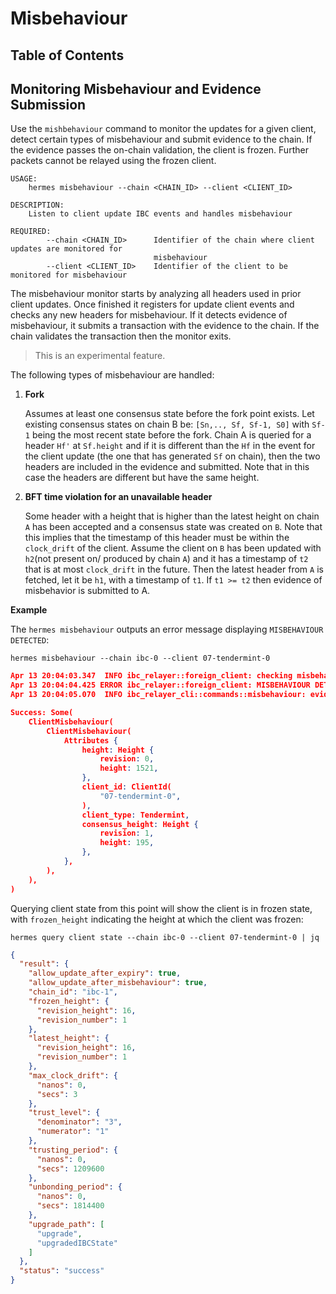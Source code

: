 # Misbehaviour

## Table of Contents

<!-- toc -->

## Monitoring Misbehaviour and Evidence Submission

Use the `mishbehaviour` command to monitor the updates for a given client,
detect certain types of misbehaviour and submit evidence to the chain. If the
evidence passes the on-chain validation, the client is frozen. Further packets
cannot be relayed using the frozen client.

```shell
USAGE:
    hermes misbehaviour --chain <CHAIN_ID> --client <CLIENT_ID>

DESCRIPTION:
    Listen to client update IBC events and handles misbehaviour

REQUIRED:
        --chain <CHAIN_ID>      Identifier of the chain where client updates are monitored for
                                misbehaviour
        --client <CLIENT_ID>    Identifier of the client to be monitored for misbehaviour
```

The misbehaviour monitor starts by analyzing all headers used in prior client
updates. Once finished it registers for update client events and checks any new
headers for misbehaviour. If it detects evidence of misbehaviour, it submits a
transaction with the evidence to the chain. If the chain validates the
transaction then the monitor exits.

> This is an experimental feature.

The following types of misbehaviour are handled:

1. **Fork**

   Assumes at least one consensus state before the fork point exists. Let
   existing consensus states on chain B be: `[Sn,.., Sf, Sf-1, S0]` with `Sf-1`
   being the most recent state before the fork. Chain A is queried for a header
   `Hf'` at `Sf.height` and if it is different than the `Hf` in the event for
   the client update (the one that has generated `Sf` on chain), then the two
   headers are included in the evidence and submitted. Note that in this case
   the headers are different but have the same height.

2. **BFT time violation for an unavailable header**

   Some header with a height that is higher than the latest height on chain `A`
   has been accepted and a consensus state was created on `B`. Note that this
   implies that the timestamp of this header must be within the `clock_drift` of
   the client. Assume the client on `B` has been updated with `h2`(not present
   on/ produced by chain `A`) and it has a timestamp of `t2` that is at most
   `clock_drift` in the future. Then the latest header from `A` is fetched, let
   it be `h1`, with a timestamp of `t1`. If `t1 >= t2` then evidence of
   misbehavior is submitted to A.

**Example**

The `hermes misbehaviour` outputs an error message displaying
`MISBEHAVIOUR DETECTED`:

```shell
hermes misbehaviour --chain ibc-0 --client 07-tendermint-0
```

```json
Apr 13 20:04:03.347  INFO ibc_relayer::foreign_client: checking misbehaviour for consensus state heights [Height { revision: 1, height: 195 }, Height { revision: 1, height: 85 }, Height { revision: 1, height: 28 }]
Apr 13 20:04:04.425 ERROR ibc_relayer::foreign_client: MISBEHAVIOUR DETECTED ClientId("07-tendermint-0") h1: Height { revision: 1, height: 195 }-Height { revision: 1, height: 85 } h2: Height { revision: 1, height: 195 }-Height { revision: 1, height: 85 }, sending evidence
Apr 13 20:04:05.070  INFO ibc_relayer_cli::commands::misbehaviour: evidence submission result [ClientMisbehaviour(ClientMisbehaviour(Attributes { height: Height { revision: 0, height: 1521 }, client_id: ClientId("07-tendermint-0"), client_type: Tendermint, consensus_height: Height { revision: 1, height: 195 } }))]

Success: Some(
    ClientMisbehaviour(
        ClientMisbehaviour(
            Attributes {
                height: Height {
                    revision: 0,
                    height: 1521,
                },
                client_id: ClientId(
                    "07-tendermint-0",
                ),
                client_type: Tendermint,
                consensus_height: Height {
                    revision: 1,
                    height: 195,
                },
            },
        ),
    ),
)
```

Querying client state from this point will show the client is in frozen state,
with `frozen_height` indicating the height at which the client was frozen:

```shell
hermes query client state --chain ibc-0 --client 07-tendermint-0 | jq
```

```json
{
  "result": {
    "allow_update_after_expiry": true,
    "allow_update_after_misbehaviour": true,
    "chain_id": "ibc-1",
    "frozen_height": {
      "revision_height": 16,
      "revision_number": 1
    },
    "latest_height": {
      "revision_height": 16,
      "revision_number": 1
    },
    "max_clock_drift": {
      "nanos": 0,
      "secs": 3
    },
    "trust_level": {
      "denominator": "3",
      "numerator": "1"
    },
    "trusting_period": {
      "nanos": 0,
      "secs": 1209600
    },
    "unbonding_period": {
      "nanos": 0,
      "secs": 1814400
    },
    "upgrade_path": [
      "upgrade",
      "upgradedIBCState"
    ]
  },
  "status": "success"
}
```
